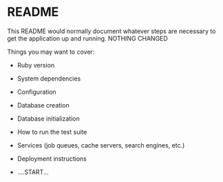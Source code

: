 # README

This README would normally document whatever steps are necessary to get the
application up and running. NOTHING CHANGED

Things you may want to cover:

* Ruby version

* System dependencies

* Configuration

* Database creation

* Database initialization

* How to run the test suite

* Services (job queues, cache servers, search engines, etc.)

* Deployment instructions

* ....START...